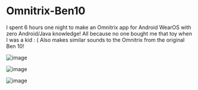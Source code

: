 # Omnitrix-Ben10
I spent 6 hours one night to make an Omnitrix app for Android WearOS with zero Android/Java knowledge! All because no one bought me that toy when I was a kid  : (
Also makes similar sounds to the Omnitrix from the original Ben 10!


![image](https://user-images.githubusercontent.com/50264624/187463795-96823e6a-e6bd-4fd4-bf17-682a3dc46daa.png)


![image](https://user-images.githubusercontent.com/50264624/187463562-f5339386-60fc-4bb9-b59a-637af209353f.png)

![image](https://user-images.githubusercontent.com/50264624/187463632-2daacb94-ad43-4cbf-abb6-b555e15334fe.png)

